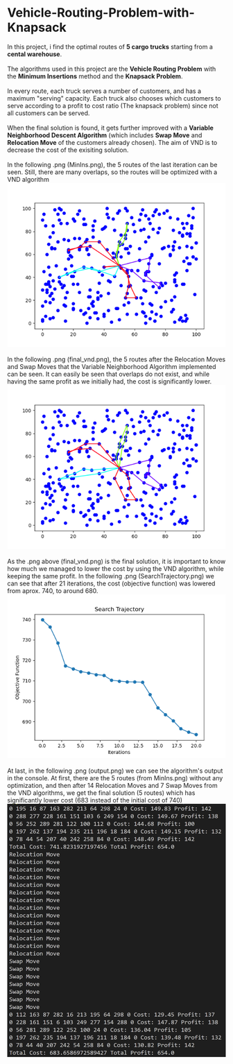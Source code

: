# Vehicle-Routing-Problem-with-Knapsack
In this project, i find the optimal routes of **5 cargo trucks** starting from a **cental warehouse**.</br> 
</br>
The algorithms used in this project are the **Vehicle Routing Problem** with the **Minimum Insertions** method and the **Knapsack Problem**.</br>
</br>
In every route, each truck serves a number of customers, and has a maximum "serving" capacity. Each truck also chooses which customers to serve according to a profit to cost ratio (The knapsack problem) since not all customers can be served. </br>
</br>
When the final solution is found, it gets further improved with a **Variable Neighborhood Descent Algorithm** (which includes **Swap Move** and **Relocation Move** of the customers already chosen). The aim of VND is to decrease the cost of the exisiting solution.</br>
</br>
In the following .png (MinIns.png), the 5 routes of the last iteration can be seen. Still, there are many overlaps, so the routes will be optimized with a VND algorithm</br>
![Routes after last iteration](https://github.com/Ioannis-Triantafyllakis/Vehicle-Routing-Problem-with-Knapsack/blob/main/MinIns.png) </br>
</br>
In the following .png (final_vnd.png), the 5 routes after the Relocation Moves and Swap Moves that the Variable Neighborhood Algorithm implemented can be seen. It can easily be seen that overlaps do not exist, and while having the same profit as we initially had, the cost is significantly lower.</br>
![Routes after VND](https://github.com/Ioannis-Triantafyllakis/Vehicle-Routing-Problem-with-Knapsack/blob/main/final_vnd.png) </br>
</br>
As the .png above (final_vnd.png) is the final solution, it is important to know how much we managed to lower the cost by using the VND algorithm, while keeping the same profit. In the following .png (SearchTrajectory.png) we can see that after 21 iterations, the cost (objective function) was lowered from aprox. 740, to around 680.</br>
![Search trajectory](https://github.com/Ioannis-Triantafyllakis/Vehicle-Routing-Problem-with-Knapsack/blob/main/SearchTrajectory.png) </br>
</br>
At last, in the following .png (output.png) we can see the algorithm's output in the console. At first, there are the 5 routes (from MinIns.png) without any optimization, and then after 14 Relocation Moves and 7 Swap Moves from the VND algorithms, we get the final solution (5 routes) which has significantly lower cost (683 instead of the initial cost of 740)</br>
![Console output](https://github.com/Ioannis-Triantafyllakis/Vehicle-Routing-Problem-with-Knapsack/blob/main/output.PNG) </br>
